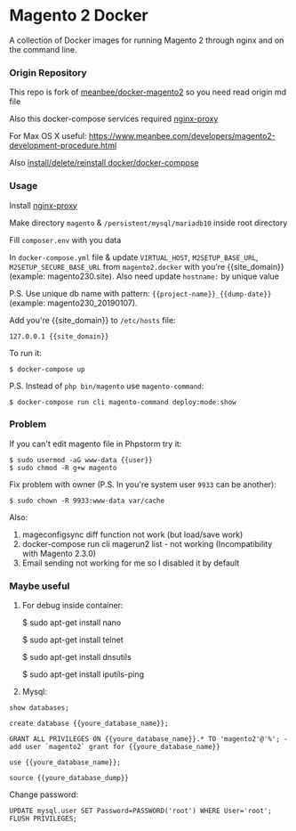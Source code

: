# Magento 2 Docker

A collection of Docker images for running Magento 2 through nginx and on the command line.

### Origin Repository

This repo is fork of [meanbee/docker-magento2][origin-repo] so you need read origin md file

Also this docker-compose services required [nginx-proxy][nginx-proxy]

For Max OS X useful: https://www.meanbee.com/developers/magento2-development-procedure.html

Also [install/delete/reinstall docker/docker-compose](https://gist.github.com/AndriynomeD/0d61773efef2408b3785f2f91aceae12)

### Usage

Install [nginx-proxy][nginx-proxy]

Make directory `magento` & `/persistent/mysql/mariadb10` inside root directory

Fill `composer.env` with you data

In `docker-compose.yml` file & update `VIRTUAL_HOST`, `M2SETUP_BASE_URL`, `M2SETUP_SECURE_BASE_URL` from  `magento2.docker` with you're {{site_domain}} (example: magento230.site). Also need update `hostname:` by unique value

P.S. Use unique db name with pattern: `{{project-name}}_{{dump-date}}` (example: magento230_20190107). 

Add you're {{site_domain}} to `/etc/hosts` file:
```
127.0.0.1 {{site_domain}}
```

To run it:

    $ docker-compose up
   
P.S. Instead of `php bin/magento` use `magento-command`:

    $ docker-compose run cli magento-command deploy:mode:show 
    
    
### Problem

If you can't edit magento file in Phpstorm try it:

    $ sudo usermod -aG www-data {{user}}
    $ sudo chmod -R g+w magento

Fix problem with owner (P.S. In you're system user `9933` can be another):

    $ sudo chown -R 9933:www-data var/cache

Also:
1. mageconfigsync diff function not work (but load/save work)
2. docker-compose run cli magerun2 list - not working (Incompatibility with Magento 2.3.0)
3. Email sending not working for me so I disabled it by default

### Maybe useful

1. For debug inside container:


    $ sudo apt-get install nano
    
    $ sudo apt-get install telnet
    
    $ sudo apt-get install dnsutils
    
    $ sudo apt-get install iputils-ping

2. Mysql:
```
show databases;
```
```
create database {{youre_database_name}};
```
```
GRANT ALL PRIVILEGES ON {{youre_database_name}}.* TO 'magento2'@'%'; - add user `magento2` grant for {{youre_database_name}}
```
```
use {{youre_database_name}};
```
```
source {{youre_database_dump}}
```
Change password:
```
UPDATE mysql.user SET Password=PASSWORD('root') WHERE User='root';
FLUSH PRIVILEGES;
```



[ico-travis]: https://img.shields.io/travis/meanbee/docker-magento2.svg?style=flat-square
[ico-dockerbuild]: https://img.shields.io/docker/build/meanbee/magento2-php.svg?style=flat-square
[ico-downloads]: https://img.shields.io/docker/pulls/meanbee/magento2-php.svg?style=flat-square
[ico-dockerstars]: https://img.shields.io/docker/stars/meanbee/magento2-php.svg?style=flat-square

[link-travis]: https://travis-ci.org/meanbee/docker-magento2
[link-dockerhub]: https://hub.docker.com/r/meanbee/magento2-php
[origin-repo]: https://github.com/meanbee/docker-magento2
[nginx-proxy]: https://github.com/AndriynomeD/nginx-proxy